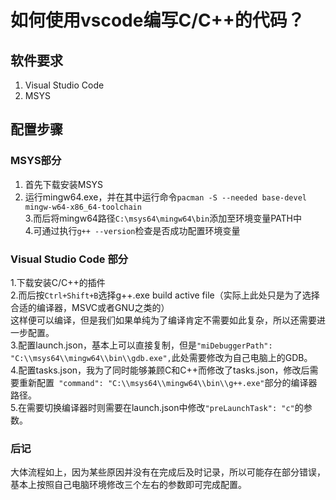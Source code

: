 # 如何使用vscode编写C/C++的代码？  
## 软件要求  
1. Visual Studio Code  
2. MSYS  
## 配置步骤  
### MSYS部分  
1. 首先下载安装MSYS  
2. 运行mingw64.exe，并在其中运行命令``pacman -S --needed base-devel mingw-w64-x86_64-toolchain``  
3.而后将mingw64路径```C:\msys64\mingw64\bin```添加至环境变量PATH中  
4.可通过执行```g++ --version```检查是否成功配置环境变量
### Visual Studio Code 部分
1.下载安装C/C++的插件  
2.而后按```Ctrl+Shift+B```选择g++.exe build active file（实际上此处只是为了选择合适的编译器，MSVC或者GNU之类的）  
这样便可以编译，但是我们如果单纯为了编译肯定不需要如此复杂，所以还需要进一步配置。  
3.配置launch.json，基本上可以直接复制，但是```"miDebuggerPath": "C:\\msys64\\mingw64\\bin\\gdb.exe",```此处需要修改为自己电脑上的GDB。  
4.配置tasks.json，我为了同时能够兼顾C和C++而修改了tasks.json，修改后需要重新配置``` "command": "C:\\msys64\\mingw64\\bin\\g++.exe"```部分的编译器路径。  
5.在需要切换编译器时则需要在launch.json中修改```"preLaunchTask": "c"```的参数。  
### 后记  
大体流程如上，因为某些原因并没有在完成后及时记录，所以可能存在部分错误，基本上按照自己电脑环境修改三个左右的参数即可完成配置。  